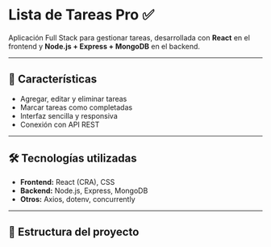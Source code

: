 # Lista de Tareas Pro ✅

Aplicación Full Stack para gestionar tareas, desarrollada con **React** en el frontend y **Node.js + Express + MongoDB** en el backend.

---

## 🚀 Características
- Agregar, editar y eliminar tareas
- Marcar tareas como completadas
- Interfaz sencilla y responsiva
- Conexión con API REST

---

## 🛠 Tecnologías utilizadas
- **Frontend:** React (CRA), CSS
- **Backend:** Node.js, Express, MongoDB
- **Otros:** Axios, dotenv, concurrently

---

## 📂 Estructura del proyecto
